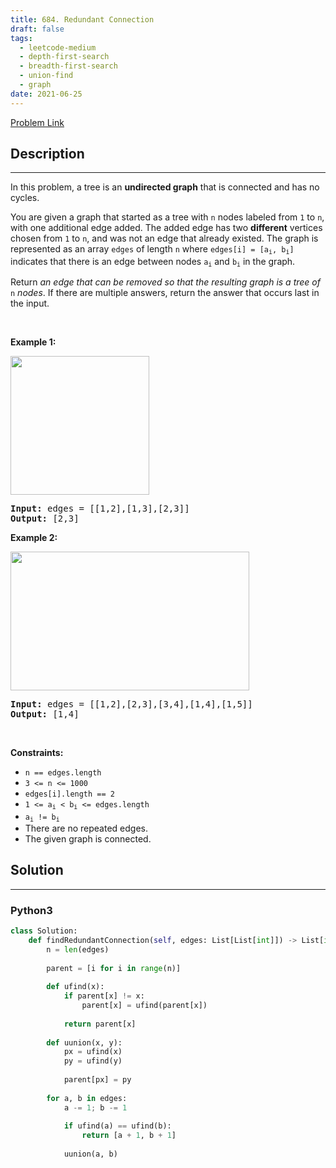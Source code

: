 ```yaml
---
title: 684. Redundant Connection
draft: false
tags: 
  - leetcode-medium
  - depth-first-search
  - breadth-first-search
  - union-find
  - graph
date: 2021-06-25
---
```


[Problem Link](https://leetcode.com/problems/redundant-connection/)

## Description

---
<p>In this problem, a tree is an <strong>undirected graph</strong> that is connected and has no cycles.</p>

<p>You are given a graph that started as a tree with <code>n</code> nodes labeled from <code>1</code> to <code>n</code>, with one additional edge added. The added edge has two <strong>different</strong> vertices chosen from <code>1</code> to <code>n</code>, and was not an edge that already existed. The graph is represented as an array <code>edges</code> of length <code>n</code> where <code>edges[i] = [a<sub>i</sub>, b<sub>i</sub>]</code> indicates that there is an edge between nodes <code>a<sub>i</sub></code> and <code>b<sub>i</sub></code> in the graph.</p>

<p>Return <em>an edge that can be removed so that the resulting graph is a tree of </em><code>n</code><em> nodes</em>. If there are multiple answers, return the answer that occurs last in the input.</p>

<p>&nbsp;</p>
<p><strong class="example">Example 1:</strong></p>
<img alt="" src="https://assets.leetcode.com/uploads/2021/05/02/reduntant1-1-graph.jpg" style="width: 222px; height: 222px;" />
<pre>
<strong>Input:</strong> edges = [[1,2],[1,3],[2,3]]
<strong>Output:</strong> [2,3]
</pre>

<p><strong class="example">Example 2:</strong></p>
<img alt="" src="https://assets.leetcode.com/uploads/2021/05/02/reduntant1-2-graph.jpg" style="width: 382px; height: 222px;" />
<pre>
<strong>Input:</strong> edges = [[1,2],[2,3],[3,4],[1,4],[1,5]]
<strong>Output:</strong> [1,4]
</pre>

<p>&nbsp;</p>
<p><strong>Constraints:</strong></p>

<ul>
	<li><code>n == edges.length</code></li>
	<li><code>3 &lt;= n &lt;= 1000</code></li>
	<li><code>edges[i].length == 2</code></li>
	<li><code>1 &lt;= a<sub>i</sub> &lt; b<sub>i</sub> &lt;= edges.length</code></li>
	<li><code>a<sub>i</sub> != b<sub>i</sub></code></li>
	<li>There are no repeated edges.</li>
	<li>The given graph is connected.</li>
</ul>


## Solution

---
### Python3
``` py title='redundant-connection'
class Solution:
    def findRedundantConnection(self, edges: List[List[int]]) -> List[int]:
        n = len(edges)
        
        parent = [i for i in range(n)]
        
        def ufind(x):
            if parent[x] != x:
                parent[x] = ufind(parent[x])
            
            return parent[x]
        
        def uunion(x, y):
            px = ufind(x)
            py = ufind(y)
            
            parent[px] = py
        
        for a, b in edges:
            a -= 1; b -= 1
            
            if ufind(a) == ufind(b):
                return [a + 1, b + 1]
            
            uunion(a, b)
```

